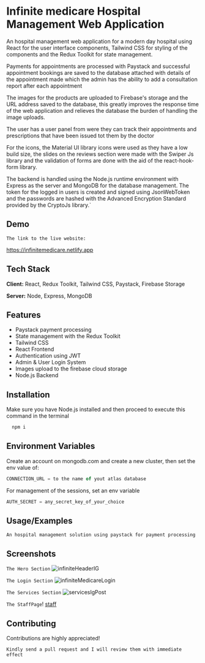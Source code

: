 # Infinite medicare Hospital Management  Web Application
An hospital management web application for a modern day hospital using React for the user interface components, Tailwind CSS for styling of the components and the Redux Toolkit for state management.

Payments for appointments are processed with Paystack and successful appointment bookings are saved to the database attached with details of the appointment made which the admin has the ability to add a consultation report after each appointment

The images for the products are uploaded to Firebase's storage and the URL address saved to the database, this greatly improves the response time of the web application and relieves the database the burden of handling the image uploads. 

The user has a user panel from were they can track their appointments and prescriptions that have been issued tot them by the doctor

For the icons, the Material UI library icons were used as they have a low build size, the slides on the reviews section were made with the Swiper Js library and the validation of forms are done with the aid of the react-hook-form library.

The backend is handled using the Node.js runtime environment with Express as the server and MongoDB for the database management. The token for the logged in users is created and signed using JsonWebToken and the passwords are hashed with the Advanced Encryption Standard provided by the CryptoJs library.`
## Demo

`The link to the live website:`

https://infinitemedicare.netlify.app
## Tech Stack

**Client:** React, Redux Toolkit, Tailwind CSS, Paystack, Firebase Storage

**Server:** Node, Express, MongoDB


## Features

- Paystack payment processing
- State management with the Redux Toolkit
- Tailwind CSS
- React Frontend
- Authentication using JWT
- Admin & User Login System
- Images upload to the firebase cloud storage
- Node.js Backend




## Installation

Make sure you have Node.js installed and then proceed to execute this command in the terminal

```bash
  npm i
```
    
## Environment Variables

Create an account on mongodb.com and create a new cluster, then set the env value of:

```javascript
CONNECTION_URL = to the name of yout atlas database

```

For management of the sessions, set an env variable

```javascript
AUTH_SECRET = any_secret_key_of_your_choice

```


## Usage/Examples

`An hospital management solution using paystack for payment processing`
## Screenshots
`The Hero Section`
![infiniteHeaderIG](https://user-images.githubusercontent.com/84836053/183029268-6a4c4429-ba80-4085-adb3-e8dc3c75b230.png)

`The Login Section`
![infiniteMedicareLogin](https://user-images.githubusercontent.com/84836053/183029344-53efcbbc-a335-4890-9086-0c9a4026c243.png)


`The Services Section`
![servicesIgPost](https://user-images.githubusercontent.com/84836053/183029415-d52a0fea-8bcb-4a18-a132-1d45da169a4e.png)


`The StaffPage`!
[staff](https://user-images.githubusercontent.com/84836053/183029563-6ed063dd-f1fd-4ab6-9010-e413d531fcab.png)





## Contributing

Contributions are highly appreciated!

`Kindly send a pull request and I will review them with immediate effect`

